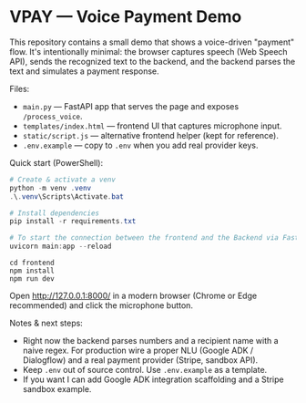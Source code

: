 # VPAY — Voice Payment Demo

This repository contains a small demo that shows a voice-driven "payment" flow. It's intentionally minimal: the browser captures speech (Web Speech API), sends the recognized text to the backend, and the backend parses the text and simulates a payment response.

Files:
- `main.py` — FastAPI app that serves the page and exposes `/process_voice`.
- `templates/index.html` — frontend UI that captures microphone input.
- `static/script.js` — alternative frontend helper (kept for reference).
- `.env.example` — copy to `.env` when you add real provider keys.

Quick start (PowerShell):

```powershell
# Create & activate a venv
python -m venv .venv
.\.venv\Scripts\Activate.bat

# Install dependencies
pip install -r requirements.txt

# To start the connection between the frontend and the Backend via FastAPI
uvicorn main:app --reload
```

```frontend
cd frontend
npm install
npm run dev
```

Open http://127.0.0.1:8000/ in a modern browser (Chrome or Edge recommended) and click the microphone button.

Notes & next steps:
- Right now the backend parses numbers and a recipient name with a naive regex. For production wire a proper NLU (Google ADK / Dialogflow) and a real payment provider (Stripe, sandbox API).
- Keep `.env` out of source control. Use `.env.example` as a template.
- If you want I can add Google ADK integration scaffolding and a Stripe sandbox example.
